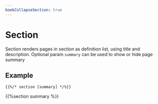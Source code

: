 ```yaml
---
bookCollapseSection: true
---
```


# Section

Section renders pages in section as definition list, using title and description. Optional param `summary` can be used to show or hide page summary

## Example

```tpl
{{%/* section [summary] */%}}
```

{{%section summary %}}
